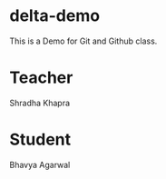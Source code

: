 # delta-demo
This is a Demo for Git and Github class.

# Teacher
Shradha Khapra

# Student
Bhavya Agarwal